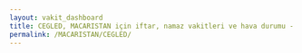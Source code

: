 ```yaml
---
layout: vakit_dashboard
title: CEGLED, MACARISTAN için iftar, namaz vakitleri ve hava durumu - ilçe/eyalet seç
permalink: /MACARISTAN/CEGLED/
---
```


<script type="text/javascript">
  var GLOBAL_COUNTRY = 'MACARISTAN';
  var GLOBAL_CITY = 'CEGLED';
  var GLOBAL_STATE = '';
  var lat = 72;
  var lon = 21;
</script>
